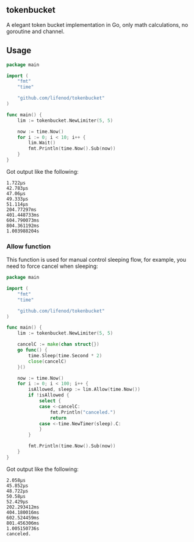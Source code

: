 ## tokenbucket

A elegant token bucket implementation in Go, only math calculations, no goroutine and channel.

## Usage

```go
package main

import (
	"fmt"
	"time"

	"github.com/lifenod/tokenbucket"
)

func main() {
	lim := tokenbucket.NewLimiter(5, 5)

	now := time.Now()
	for i := 0; i < 10; i++ {
		lim.Wait()
		fmt.Println(time.Now().Sub(now))
	}
}
```

Got output like the following:

```
1.722µs
42.783µs
47.06µs
49.333µs
51.114µs
204.77297ms
401.448733ms
604.790073ms
804.361192ms
1.003988204s
```

### Allow function

This function is used for manual control sleeping flow,
for example, you need to force cancel when sleeping:

```go
package main

import (
	"fmt"
	"time"

	"github.com/lifenod/tokenbucket"
)

func main() {
	lim := tokenbucket.NewLimiter(5, 5)

	cancelC := make(chan struct{})
	go func() {
		time.Sleep(time.Second * 2)
		close(cancelC)
	}()

	now := time.Now()
	for i := 0; i < 100; i++ {
		isAllowed, sleep := lim.Allow(time.Now())
		if !isAllowed {
			select {
			case <-cancelC:
				fmt.Println("canceled.")
				return
			case <-time.NewTimer(sleep).C:
			}
		}

		fmt.Println(time.Now().Sub(now))
	}
}
```

Got output like the following:

```
2.058µs
45.852µs
48.722µs
50.58µs
52.429µs
202.293412ms
404.180016ms
602.524459ms
801.456306ms
1.005150736s
canceled.
```
